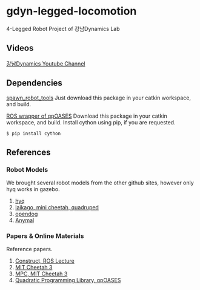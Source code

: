 # gdyn-legged-locomotion
4-Legged Robot Project of 강남Dynamics Lab

## Videos
[강남Dynamics Youtube Channel](https://www.youtube.com/channel/UCZDq0-S-_fNhUzGUlN39hfg?view_as=subscriber)

## Dependencies
[spawn_robot_tools](https://bitbucket.org/theconstructcore/spawn_robot_tools/src/master/)
Just download this package in your catkin workspace, and build.

[ROS wrapper of qpOASES](https://github.com/SemRoCo/qpOASES)
Download this package in your catkin workspace, and build.
Install cython using pip, if you are requested.

```bash
$ pip install cython
```

## References

### Robot Models
We brought several robot models from the other github sites, however only hyq works in gazebo.

1. [hyq](https://github.com/iit-DLSLab/hyq-description)
2. [laikago, mini cheetah, quadruped](https://github.com/bulletphysics/bullet3/tree/master/examples/pybullet/gym/pybullet_data)
3. [opendog](https://github.com/IanTheEngineer/opendog_robot)
4. [Anymal](https://github.com/leggedrobotics/raisimLib?fbclid=IwAR3bB5PpxuEAAPYyy0g2pWjJZnUjjM8JWR_39wXo_h1kHiNymYhPQieCY0U)

### Papers & Online Materials
Reference papers.

1. [Construct, ROS Lecture](http://www.theconstructsim.com/ros-projects-create-hopper-robot-gazebo-step-step/)
2. [MIT Cheetah 3](https://ieeexplore.ieee.org/document/8593885)
3. [MPC, MIT Cheetah 3](https://www.researchgate.net/publication/330591547_Dynamic_Locomotion_in_the_MIT_Cheetah_3_Through_Convex_Model-Predictive_Control)
4. [Quadratic Programming Library, qpOASES](https://projects.coin-or.org/qpOASES)
